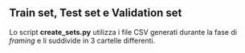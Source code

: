 ## Train set, Test set e Validation set

Lo script **create_sets.py** utilizza i file CSV generati durante la fase di *framing* e li suddivide in 3 cartelle differenti.

